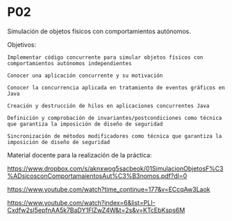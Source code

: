 # P02

Simulación de objetos físicos con comportamientos autónomos.

Objetivos:

    Implementar código concurrente para simular objetos físicos con comportamientos autónomos independientes

    Conocer una aplicación concurrente y su motivación

    Conocer la concurrencia aplicada en tratamiento de eventos gráficos en Java

    Creación y destrucción de hilos en aplicaciones concurrentes Java

    Definición y comprobación de invariantes/postcondiciones como técnica que garantiza la imposición de diseño de seguridad

    Sincronización de métodos modificadores como técnica que garantiza la imposición de diseño de seguridad


Material docente para la realización de la práctica:

https://www.dropbox.com/s/aknxwog5sacbeok/01SimulacionObjetosF%C3%ADsicosconComportamaientosAut%C3%B3nomos.pdf?dl=0

https://www.youtube.com/watch?time_continue=177&v=ECcqAw3Laok

https://www.youtube.com/watch?index=6&list=PLI-Cxdfw2sI5epfnAA5k7BaDY1FlZwZ4W&t=2s&v=KTcEbKsps6M

